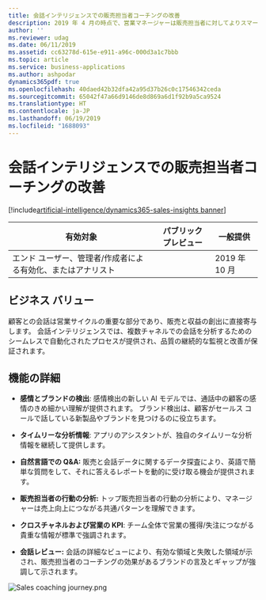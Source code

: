 ```yaml
---
title: 会話インテリジェンスでの販売担当者コーチングの改善
description: 2019 年 4 月の時点で、営業マネージャーは販売担当者に対してよりスマートなコーチングを提供することができるようになっています。 今後は、会話インテリジェンス機能を販売担当者にも提供します。 また、新しいモデルの追加、NLP ベースのデータ探索の導入、より深い分析情報の提供を行い、それらでの販売データと会話データの統合によって、スマート コーチングも改善します。
author: ''
ms.reviewer: udag
ms.date: 06/11/2019
ms.assetid: cc63278d-615e-e911-a96c-000d3a1c7bbb
ms.topic: article
ms.service: business-applications
ms.author: ashpodar
dynamics365pdf: true
ms.openlocfilehash: 40daed42b32dfa42a95d37b26c0c17546342ceda
ms.sourcegitcommit: 65042f47a66d9146de8d869a6d1f92b9a5ca9524
ms.translationtype: HT
ms.contentlocale: ja-JP
ms.lasthandoff: 06/19/2019
ms.locfileid: "1688093"
---
```

# <a name="improve-seller-coaching-with-conversation-intelligence"></a>会話インテリジェンスでの販売担当者コーチングの改善
[!include[artificial-intelligence/dynamics365-sales-insights banner](../includes/artificial-intelligence/dynamics365-sales-insights.md)]

| 有効対象    |  パブリック プレビュー | 一般提供 | 
| ---------- | ---------- |---------- |
|エンド ユーザー、管理者/作成者による有効化、またはアナリスト|| 2019 年 10 月|


## <a name="business-value"></a>ビジネス バリュー
<!-- bv start -->
顧客との会話は営業サイクルの重要な部分であり、販売と収益の創出に直接寄与します。 会話インテリジェンスでは、複数チャネルでの会話を分析するためのシームレスで自動化されたプロセスが提供され、品質の継続的な監視と改善が保証されます。
<!-- bv end -->



## <a name="feature-details"></a>機能の詳細
<!--feature detail start -->
- **感情とブランドの検出**: 感情検出の新しい AI モデルでは、通話中の顧客の感情のきめ細かい理解が提供されます。 ブランド検出は、顧客がセールス コールで話している新製品やブランドを見つけるのに役立ちます。

- **タイムリーな分析情報**: アプリのアシスタントが、独自のタイムリーな分析情報を継続して提供します。  

- **自然言語での Q&A:** 販売と会話データに関するデータ探査により、英語で簡単な質問をして、それに答えるレポートを動的に受け取る機会が提供されます。 

- **販売担当者の行動の分析:** トップ販売担当者の行動の分析により、マネージャーは売上向上につながる共通パターンを理解できます。 

- **クロスチャネルおよび営業の KPI**: チーム全体で営業の獲得/失注につながる貴重な情報が標準で強調されます。
 
- **会話レビュー:** 会話の詳細なビューにより、有効な領域と失敗した領域が示され、販売担当者のコーチングの効果があるブランドの言及とギャップが強調して示されます。 

![Sales coaching journey.png](media/releasenotes0ct19.png "Sales coaching journey.png")
<!--feature detail end -->










